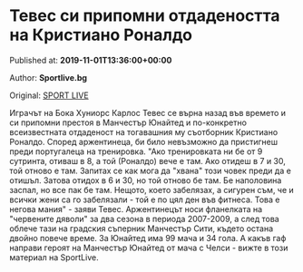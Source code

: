 
# Тевес си припомни отдадеността на Кристиано Роналдо

Published at: **2019-11-01T13:36:00+00:00**

Author: **Sportlive.bg**

Original: [SPORT LIVE](https://www.sportlive.bg/worldfootball/england/teves-si-pripomni-otdadenostta-na-kristiano-ronaldo-1390752.html)

Играчът на Бока Хуниорс Карлос Тевес се върна назад във времето и си припомни престоя в Манчестър Юнайтед и по-конкретно всеизвестната отдаденост на тогавашния му съотборник Кристиано Роналдо. Според аржентинеца, би било невъзможно да пристигнеш преди португалеца на тренировка.
"Ако тренировката ни бе от 9 сутринта, отиваш в 8, а той (Роналдо) вече е там. Ако отидеш в 7 и 30, той отново е там. Запитах се как мога да "хвана" този човек преди да е отишъл. Затова отидох в 6 и 30, но той отново бе там. Бе наполовина заспал, но все пак бе там. Нещото, което забелязах, а сигурен съм, че и всички жени са го забелязали - той е по цял ден във фитнеса. Това е негова мания" - заяви Тевес.
Аржентинецът носи фланелката на "червените дяволи" за два сезона в периода 2007-2009, а след това облече тази на градския съперник Манчестър Сити, където остана двойно повече време. За Юнайтед има 99 мача и 34 гола. А какъв гаф направи героят на Манчестър Юнайтед от мача с Челси - вижте в този материал на SportLive.

